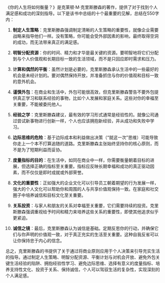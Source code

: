 《你的人生将如何衡量？》是克莱顿·M·克里斯滕森的著作，提供了对于找到个人满足感和成功的深刻指导。以下是该书中总结的十个最重要的见解，总结在550字内：

1. **制定人生策略**：克里斯滕森强调制定清晰的人生策略的重要性，就像企业需要战略来指导他们一样。没有策略，你可能会受外部因素的影响，最终取得空洞的成功，而无法带来真正的满足感。

2. **明智分配资源**：你的时间、精力和才华是最关键的资源。要明智地将它们分配到与个人价值观和长期目标一致的生活领域，而不是只回应即时需求和压力。

3. **计算和偶然的平衡**：虽然计划是必要的，克里斯滕森承认生活中的一些最好的机会是未经计划的。要对偶然保持开放，并准备抓住与你的价值观和目标一致的意外机会。

4. **谨慎外包**：在商业和生活中，外包可能很高效，但克里斯滕森警告不要外包提供真正学习和联系经验的事物，比如个人发展和家庭关系。这些对你的幸福至关重要，不能被委托他人。

5. **经验之学**：克里斯滕森建议，最有效的学习形式通常是经验性的。就像公司通过尝试新事物进行创新一样，个人也应该拥抱新经验，并从成功和失败中学习。

6. **边际思维的危险**：基于边际成本和利益做出决策（“就这一次”思维）可能导致你走上一个本不打算追随的道路。克里斯滕森主张始终坚持你的核心原则，而不是为了短期利益而妥协。

7. **度量指标的目的**：在生活中，如同在商业中一样，你需要衡量朝着目标的进展，但选择正确的指标至关重要。指标应反映长期幸福和成功的真正驱动因素，而不仅仅是即时成就或外部荣誉。

8. **文化的重要性**：正如强大的企业文化可以引导员工朝着期望的行为发展一样，强大的个人文化可以帮助你和周围的人与共享价值观保持一致。在家庭和社交圈子中培养诚信和目标文化至关重要。

9. **关系投资**：与家人和朋友的关系对幸福至关重要，它们需要持续的投资。克里斯滕森强调重视给予时间和精力来培养这些关系的重要性，即使其他追求似乎更紧迫。

10. **诚信之镜**：最后，克里斯滕森认为诚信是基础。定期反思你的行动，并确保它们与你声明的价值观一致，对于真正充实的生活至关重要。这种自我反省可以让你保持忠于内心的信念。

总之，克里斯滕森的书提供了关于通过将商业原则应用于个人决策来引导充实生活的指导。通过制定人生策略、明智分配资源、平衡计划与对机会开放、避免外包关键生活经验的陷阱、拥抱经验性学习、避免边际思维、选择有意义的度量指标、培养支持性文化、投资于关系、保持诚信，个人可以驾驭生活的复杂性，实现深刻的个人满足感。
